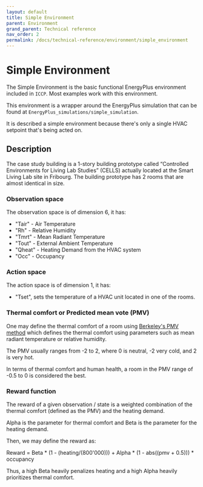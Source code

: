 ```yaml
---
layout: default
title: Simple Environment
parent: Environment
grand_parent: Technical reference
nav_order: 2
permalink: /docs/technical-reference/environment/simple_environment
---
```


# Simple Environment

The Simple Environment is the basic functional EnergyPlus environment included in `ICCP`. Most examples work with this environment.

This environment is a wrapper around the EnergyPlus simulation that can be found at `EnergyPlus_simulations/simple_simulation`.

It is described a simple environment because there's only a single HVAC setpoint that's being acted on.

## Description

The case study building is a 1-story building prototype called “Controlled Environments for Living Lab Studies” (CELLS) actually located at the Smart Living Lab site in Fribourg. The building prototype has 2 rooms that are almost identical in size.

### Observation space
The observation space is of dimension 6, it has:

- "Tair" - Air Temperature
- "Rh" - Relative Humidity
- "Tmrt" - Mean Radiant Temperature
- "Tout" - External Ambient Temperature
- "Qheat" - Heating Demand from the HVAC system
- "Occ" - Occupancy

### Action space

The action space is of dimension 1, it has:

- "Tset", sets the temperature of a HVAC unit located in one of the rooms.


### Thermal comfort or Predicted mean vote (PMV)

One may define the thermal comfort of a room using [Berkeley's PMV method](https://comfort.cbe.berkeley.edu/) which defines the thermal comfort using parameters such as mean radiant temperature or relative humidity.

The PMV usually ranges from -2 to 2, where 0 is neutral, -2  very cold, and 2 is very hot.

In terms of thermal comfort and human health, a room in the PMV range of -0.5 to 0 is considered the best.

### Reward function


The reward of a given observation / state is a weighted combination of the thermal comfort (defined as the PMV) and the heating demand.

Alpha is the parameter for thermal comfort and Beta is the parameter for the heating demand.

Then, we may define the reward as:

Reward = Beta * (1 - (heating/(800'000))) + Alpha * (1 - abs((pmv + 0.5))) * occupancy


Thus, a high Beta heavily penalizes heating and a high Alpha heavily prioritizes thermal comfort.



